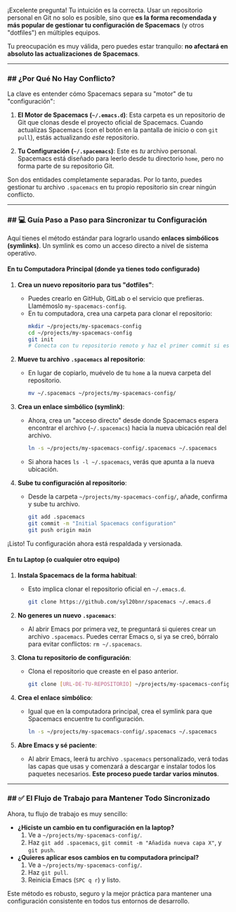 ¡Excelente pregunta\! Tu intuición es la correcta. Usar un repositorio personal en Git no solo es posible, sino que **es la forma recomendada y más popular de gestionar tu configuración de Spacemacs** (y otros "dotfiles") en múltiples equipos.

Tu preocupación es muy válida, pero puedes estar tranquilo: **no afectará en absoluto las actualizaciones de Spacemacs**.

-----

### \#\# ¿Por Qué No Hay Conflicto?

La clave es entender cómo Spacemacs separa su "motor" de tu "configuración":

1.  **El Motor de Spacemacs (`~/.emacs.d`)**: Esta carpeta es un repositorio de Git que clonas desde el proyecto oficial de Spacemacs. Cuando actualizas Spacemacs (con el botón en la pantalla de inicio o con `git pull`), estás actualizando *este* repositorio.

2.  **Tu Configuración (`~/.spacemacs`)**: Este es *tu* archivo personal. Spacemacs está diseñado para leerlo desde tu directorio `home`, pero no forma parte de su repositorio Git.

Son dos entidades completamente separadas. Por lo tanto, puedes gestionar tu archivo `.spacemacs` en tu propio repositorio sin crear ningún conflicto.

-----

### \#\# 💻 Guía Paso a Paso para Sincronizar tu Configuración

Aquí tienes el método estándar para lograrlo usando **enlaces simbólicos (symlinks)**. Un symlink es como un acceso directo a nivel de sistema operativo.

#### **En tu Computadora Principal (donde ya tienes todo configurado)**

1.  **Crea un nuevo repositorio para tus "dotfiles"**:

      * Puedes crearlo en GitHub, GitLab o el servicio que prefieras. Llamémoslo `my-spacemacs-config`.
      * En tu computadora, crea una carpeta para clonar el repositorio:
        ```bash
        mkdir ~/projects/my-spacemacs-config
        cd ~/projects/my-spacemacs-config
        git init
        # Conecta con tu repositorio remoto y haz el primer commit si es necesario
        ```

2.  **Mueve tu archivo `.spacemacs` al repositorio**:

      * En lugar de copiarlo, muévelo de tu `home` a la nueva carpeta del repositorio.
        ```bash
        mv ~/.spacemacs ~/projects/my-spacemacs-config/
        ```

3.  **Crea un enlace simbólico (symlink)**:

      * Ahora, crea un "acceso directo" desde donde Spacemacs espera encontrar el archivo (`~/.spacemacs`) hacia la nueva ubicación real del archivo.
        ```bash
        ln -s ~/projects/my-spacemacs-config/.spacemacs ~/.spacemacs
        ```
      * Si ahora haces `ls -l ~/.spacemacs`, verás que apunta a la nueva ubicación.

4.  **Sube tu configuración al repositorio**:

      * Desde la carpeta `~/projects/my-spacemacs-config/`, añade, confirma y sube tu archivo.
        ```bash
        git add .spacemacs
        git commit -m "Initial Spacemacs configuration"
        git push origin main
        ```

¡Listo\! Tu configuración ahora está respaldada y versionada.

#### **En tu Laptop (o cualquier otro equipo)**

1.  **Instala Spacemacs de la forma habitual**:

      * Esto implica clonar el repositorio oficial en `~/.emacs.d`.
        ```bash
        git clone https://github.com/syl20bnr/spacemacs ~/.emacs.d
        ```

2.  **No generes un nuevo `.spacemacs`**:

      * Al abrir Emacs por primera vez, te preguntará si quieres crear un archivo `.spacemacs`. Puedes cerrar Emacs o, si ya se creó, bórralo para evitar conflictos: `rm ~/.spacemacs`.

3.  **Clona tu repositorio de configuración**:

      * Clona el repositorio que creaste en el paso anterior.
        ```bash
        git clone [URL-DE-TU-REPOSITORIO] ~/projects/my-spacemacs-config
        ```

4.  **Crea el enlace simbólico**:

      * Igual que en la computadora principal, crea el symlink para que Spacemacs encuentre tu configuración.
        ```bash
        ln -s ~/projects/my-spacemacs-config/.spacemacs ~/.spacemacs
        ```

5.  **Abre Emacs y sé paciente**:

      * Al abrir Emacs, leerá tu archivo `.spacemacs` personalizado, verá todas las capas que usas y comenzará a descargar e instalar todos los paquetes necesarios. **Este proceso puede tardar varios minutos**.

-----

### \#\# ✅ El Flujo de Trabajo para Mantener Todo Sincronizado

Ahora, tu flujo de trabajo es muy sencillo:

  * **¿Hiciste un cambio en tu configuración en la laptop?**
    1.  Ve a `~/projects/my-spacemacs-config/`.
    2.  Haz `git add .spacemacs`, `git commit -m "Añadida nueva capa X"`, y `git push`.
  * **¿Quieres aplicar esos cambios en tu computadora principal?**
    1.  Ve a `~/projects/my-spacemacs-config/`.
    2.  Haz `git pull`.
    3.  Reinicia Emacs (`SPC q r`) y listo.

Este método es robusto, seguro y la mejor práctica para mantener una configuración consistente en todos tus entornos de desarrollo.
